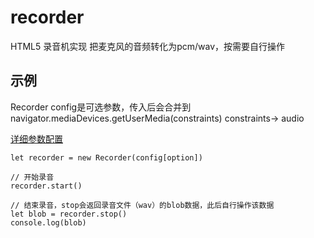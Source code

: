 # recorder

HTML5 录音机实现
把麦克风的音频转化为pcm/wav，按需要自行操作

## 示例
Recorder config是可选参数，传入后会合并到 navigator.mediaDevices.getUserMedia(constraints) constraints-> audio

[详细参数配置](https://developer.mozilla.org/en-US/docs/Web/API/MediaDevices/getUserMedia#Parameters)

```
let recorder = new Recorder(config[option])

// 开始录音
recorder.start()

// 结束录音，stop会返回录音文件（wav）的blob数据，此后自行操作该数据
let blob = recorder.stop()
console.log(blob)
```
